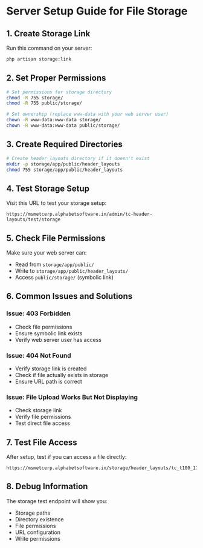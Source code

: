 # Server Setup Guide for File Storage

## 1. Create Storage Link
Run this command on your server:
```bash
php artisan storage:link
```

## 2. Set Proper Permissions
```bash
# Set permissions for storage directory
chmod -R 755 storage/
chmod -R 755 public/storage/

# Set ownership (replace www-data with your web server user)
chown -R www-data:www-data storage/
chown -R www-data:www-data public/storage/
```

## 3. Create Required Directories
```bash
# Create header_layouts directory if it doesn't exist
mkdir -p storage/app/public/header_layouts
chmod 755 storage/app/public/header_layouts
```

## 4. Test Storage Setup
Visit this URL to test your storage setup:
```
https://msmetcerp.alphabetsoftware.in/admin/tc-header-layouts/test/storage
```

## 5. Check File Permissions
Make sure your web server can:
- Read from `storage/app/public/`
- Write to `storage/app/public/header_layouts/`
- Access `public/storage/` (symbolic link)

## 6. Common Issues and Solutions

### Issue: 403 Forbidden
- Check file permissions
- Ensure symbolic link exists
- Verify web server user has access

### Issue: 404 Not Found
- Verify storage link is created
- Check if file actually exists in storage
- Ensure URL path is correct

### Issue: File Upload Works But Not Displaying
- Check storage link
- Verify file permissions
- Test direct file access

## 7. Test File Access
After setup, test if you can access a file directly:
```
https://msmetcerp.alphabetsoftware.in/storage/header_layouts/tc_t100_1753519955.png
```

## 8. Debug Information
The storage test endpoint will show you:
- Storage paths
- Directory existence
- File permissions
- URL configuration
- Write permissions 